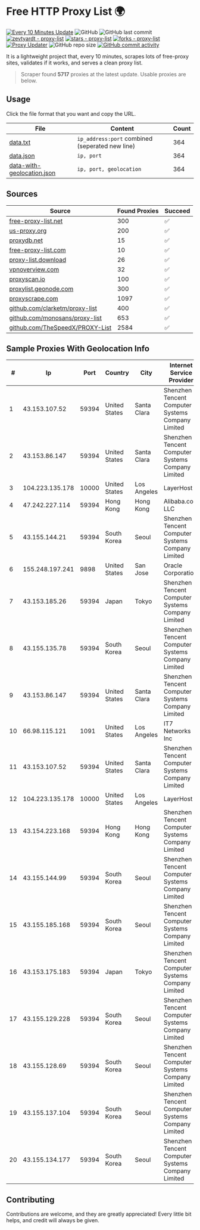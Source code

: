 
# Free HTTP Proxy List 🌍

[![Every 10 Minutes Update](https://github.com/mertguvencli/http-proxy-list/actions/workflows/main.yml/badge.svg?branch=main)](https://github.com/mertguvencli/http-proxy-list/actions/workflows/main.yml)
![GitHub](https://img.shields.io/github/license/mertguvencli/http-proxy-list)
![GitHub last commit](https://img.shields.io/github/last-commit/mertguvencli/http-proxy-list)
[![zevtyardt - proxy-list](https://img.shields.io/static/v1?label=zevtyardt&message=proxy-list&color=blue&logo=github)](https://github.com/zevtyardt/proxy-list "Go to GitHub repo")
[![stars - proxy-list](https://img.shields.io/github/stars/zevtyardt/proxy-list?style=social)](https://github.com/zevtyardt/proxy-list)
[![forks - proxy-list](https://img.shields.io/github/forks/zevtyardt/proxy-list?style=social)](https://github.com/zevtyardt/proxy-list)
[![Proxy Updater](https://github.com/zevtyardt/proxy-list/workflows/Proxy%20Updater/badge.svg)](https://github.com/zevtyardt/proxy-list/actions?query=workflow:"Proxy+Updater")
![GitHub repo size](https://img.shields.io/github/repo-size/zevtyardt/proxy-list)
[![GitHub commit activity](https://img.shields.io/github/commit-activity/m/zevtyardt/proxy-list?logo=commits)](https://github.com/zevtyardt/proxy-list/commits/main)

It is a lightweight project that, every 10 minutes, scrapes lots of free-proxy sites, validates if it works, and serves a clean proxy list.

> Scraper found **5717** proxies at the latest update. Usable proxies are below.

## Usage

Click the file format that you want and copy the URL.

|File|Content|Count|
|----|-------|-----|
|[data.txt](https://raw.githubusercontent.com/mertguvencli/http-proxy-list/main/proxy-list/data.txt)|`ip_address:port` combined (seperated new line)|364|
|[data.json](https://raw.githubusercontent.com/mertguvencli/http-proxy-list/main/proxy-list/data.json)|`ip, port`|364|
|[data-with-geolocation.json](https://raw.githubusercontent.com/mertguvencli/http-proxy-list/main/proxy-list/data-with-geolocation.json)|`ip, port, geolocation`|364|

## Sources

|Source|Found Proxies|Succeed|
|------|-------------|-------|
|[free-proxy-list.net](https://free-proxy-list.net)|300|✅|
|[us-proxy.org](https://www.us-proxy.org)|200|✅|
|[proxydb.net](http://proxydb.net)|15|✅|
|[free-proxy-list.com](https://free-proxy-list.com/?page=&port=&type%5B%5D=http&type%5B%5D=https&up_time=0&search=Search)|10|✅|
|[proxy-list.download](https://www.proxy-list.download/HTTP)|26|✅|
|[vpnoverview.com](https://vpnoverview.com/privacy/anonymous-browsing/free-proxy-servers)|32|✅|
|[proxyscan.io](https://www.proxyscan.io)|100|✅|
|[proxylist.geonode.com](https://proxylist.geonode.com/api/proxy-list?limit=300&page=1&sort_by=lastChecked&sort_type=desc&protocols=http,https)|300|✅|
|[proxyscrape.com](https://api.proxyscrape.com/v2/?request=displayproxies&protocol=http&timeout=10000&country=all&ssl=all&anonymity=all)|1097|✅|
|[github.com/clarketm/proxy-list](https://raw.githubusercontent.com/clarketm/proxy-list/master/proxy-list-raw.txt)|400|✅|
|[github.com/monosans/proxy-list](https://raw.githubusercontent.com/monosans/proxy-list/main/proxies/http.txt)|653|✅|
|[github.com/TheSpeedX/PROXY-List](https://raw.githubusercontent.com/TheSpeedX/PROXY-List/master/http.txt)|2584|✅|


## Sample Proxies With Geolocation Info

|#|Ip|Port|Country|City|Internet Service Provider|
|-|--|----|-------|----|-------------------------|
|1|43.153.107.52|59394|United States|Santa Clara|Shenzhen Tencent Computer Systems Company Limited|
|2|43.153.86.147|59394|United States|Santa Clara|Shenzhen Tencent Computer Systems Company Limited|
|3|104.223.135.178|10000|United States|Los Angeles|LayerHost|
|4|47.242.227.114|59394|Hong Kong|Hong Kong|Alibaba.com LLC|
|5|43.155.144.21|59394|South Korea|Seoul|Shenzhen Tencent Computer Systems Company Limited|
|6|155.248.197.241|9898|United States|San Jose|Oracle Corporation|
|7|43.153.185.26|59394|Japan|Tokyo|Shenzhen Tencent Computer Systems Company Limited|
|8|43.155.135.78|59394|South Korea|Seoul|Shenzhen Tencent Computer Systems Company Limited|
|9|43.153.86.147|59394|United States|Santa Clara|Shenzhen Tencent Computer Systems Company Limited|
|10|66.98.115.121|1091|United States|Los Angeles|IT7 Networks Inc|
|11|43.153.107.52|59394|United States|Santa Clara|Shenzhen Tencent Computer Systems Company Limited|
|12|104.223.135.178|10000|United States|Los Angeles|LayerHost|
|13|43.154.223.168|59394|Hong Kong|Hong Kong|Shenzhen Tencent Computer Systems Company Limited|
|14|43.155.144.99|59394|South Korea|Seoul|Shenzhen Tencent Computer Systems Company Limited|
|15|43.155.185.168|59394|South Korea|Seoul|Shenzhen Tencent Computer Systems Company Limited|
|16|43.153.175.183|59394|Japan|Tokyo|Shenzhen Tencent Computer Systems Company Limited|
|17|43.155.129.228|59394|South Korea|Seoul|Shenzhen Tencent Computer Systems Company Limited|
|18|43.155.128.69|59394|South Korea|Seoul|Shenzhen Tencent Computer Systems Company Limited|
|19|43.155.137.104|59394|South Korea|Seoul|Shenzhen Tencent Computer Systems Company Limited|
|20|43.155.134.177|59394|South Korea|Seoul|Shenzhen Tencent Computer Systems Company Limited|



## Contributing

Contributions are welcome, and they are greatly appreciated! Every
little bit helps, and credit will always be given.

